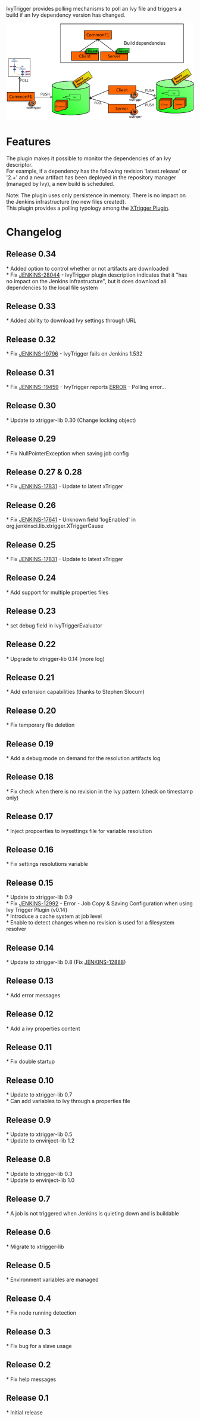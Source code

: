 
IvyTrigger provides polling mechanisms to poll an Ivy file and triggers
a build if an Ivy dependency version has changed.  

![](docs/images/ivy_trigger.png)

# Features

The plugin makes it possible to monitor the dependencies of an Ivy
descriptor.  
For example, if a dependency has the following revision 'latest.release'
or '2.+' and a new artifact has been deployed in the repository manager
(managed by Ivy), a new build is scheduled.

Note: The plugin uses only persistence in memory. There is no impact on
the Jenkins infrastructure (no new files created).  
This plugin provides a polling typology among the [XTrigger
Plugin](https://wiki.jenkins.io/display/JENKINS/XTrigger+Plugin).

# Changelog

## Release 0.34

\* Added option to control whether or not artifacts are downloaded  
\* Fix
[JENKINS-28044](https://issues.jenkins-ci.org/browse/JENKINS-28044) -
IvyTrigger plugin description indicates that it "has no impact on the
Jenkins infrastructure", but it does download all dependencies to the
local file system

## Release 0.33

\* Added ability to download Ivy settings through URL

## Release 0.32

\* Fix
[JENKINS-19796](https://issues.jenkins-ci.org/browse/JENKINS-19796) -
IvyTrigger fails on Jenkins 1.532

## Release 0.31

\* Fix
[JENKINS-19459](https://issues.jenkins-ci.org/browse/JENKINS-19459) -
IvyTrigger reports
[ERROR](https://wiki.jenkins.io/display/JENKINS/IvyTrigger+Plugin#) -
Polling error...

## Release 0.30

\* Update to xtrigger-lib 0.30 (Change locking object)

## Release 0.29

\* Fix NullPointerException when saving job config

## Release 0.27 & 0.28

\* Fix
[JENKINS-17831](https://issues.jenkins-ci.org/browse/JENKINS-17831) -
Update to latest xTrigger

## Release 0.26

\* Fix
[JENKINS-17641](https://issues.jenkins-ci.org/browse/JENKINS-17641) -
Unknown field 'logEnabled' in org.jenkinsci.lib.xtrigger.XTriggerCause

## Release 0.25

\* Fix
[JENKINS-17831](https://issues.jenkins-ci.org/browse/JENKINS-17831) -
Update to latest xTrigger

## Release 0.24

\* Add support for multiple properties files

## Release 0.23

\* set debug field in IvyTriggerEvaluator

## Release 0.22

\* Upgrade to xtrigger-lib 0.14 (more log)

## Release 0.21

\* Add extension capabilities (thanks to Stephen Slocum)

## Release 0.20

\* Fix temporary file deletion

## Release 0.19

\* Add a debug mode on demand for the resolution artifacts log

## Release 0.18

\* Fix check when there is no revision in the Ivy pattern (check on
timestamp only)

## Release 0.17

\* Inject propoerties to ivysettings file for variable resolution

## Release 0.16

\* Fix settings resolutions variable

## Release 0.15

\* Update to xtrigger-lib 0.9  
\* Fix
[JENKINS-12992](https://issues.jenkins-ci.org/browse/JENKINS-12992) -
Error - Job Copy & Saving Configuration when using Ivy Trigger Plugin
(v0.14)  
\* Introduce a cache system at job level  
\* Enable to detect changes when no revision is used for a filesystem
resolver

## Release 0.14

\* Update to xtrigger-lib 0.8 (Fix
[JENKINS-12888](https://issues.jenkins-ci.org/browse/JENKINS-12888))

## Release 0.13

\* Add error messages

## Release 0.12

\* Add a ivy properties content

## Release 0.11

\* Fix double startup

## Release 0.10

\* Update to xtrigger-lib 0.7  
\* Can add variables to Ivy through a properties file

## Release 0.9

\* Update to xtrigger-lib 0.5  
\* Update to envinject-lib 1.2

## Release 0.8

\* Update to xtrigger-lib 0.3  
\* Update to envinject-lib 1.0

## Release 0.7

\* A job is not triggered when Jenkins is quieting down and is buildable

## Release 0.6

\* Migrate to xtrigger-lib

## Release 0.5

\* Environment variables are managed

## Release 0.4

\* Fix node running detection

## Release 0.3

\* Fix bug for a slave usage

## Release 0.2

\* Fix help messages

## Release 0.1

\* Initial release

